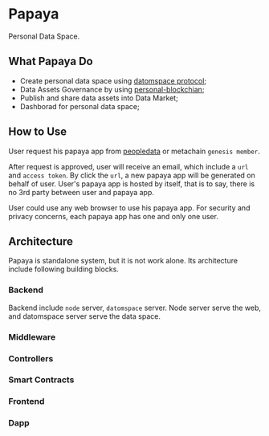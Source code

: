# Papaya
Personal Data Space.

## What Papaya Do 
- Create personal data space using [datomspace protocol](https://www.npmjs.com/package/datomspace);
- Data Assets Governance by using [personal-blockchian](https://github.com/peopledata/personal-blockchain);
- Publish and share data assets into Data Market;
- Dashborad for personal data space; 

## How to Use
User request his papaya app from [peopledata](https://www.peopledata.org.cn/zh/datamarket) or metachain `genesis member`.

After request is approved, user will receive an email, which include a `url` and `access token`. By click the `url`, a new papaya app will be generated on behalf of user. User's papaya app is hosted by itself, that is to say, there is no 3rd party between user and papaya app.

User could use any web browser to use his papaya app. For security and privacy concerns, each papaya app has one and only one user.  

## Architecture 
Papaya is standalone system, but it is not work alone. Its architecture include following building blocks.

### Backend
Backend include `node` server, `datomspace` server. Node server serve the web, and datomspace server serve the data space.


### Middleware

### Controllers

### Smart Contracts

### Frontend

### Dapp




 



 

